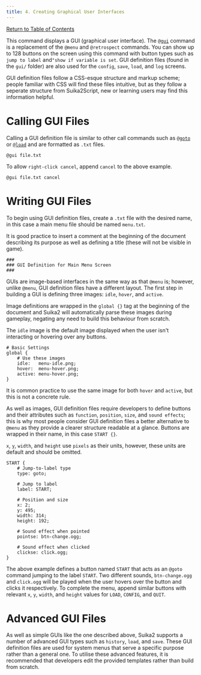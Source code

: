 ```yaml
---
title: 4. Creating Graphical User Interfaces
---
```


[Return to Table of Contents](home)

This command displays a GUI (graphical user interface). The [`@gui`](3.-suika2script-and-commands#showing-a-gui-gui) command is a replacement of the `@menu` and `@retrospect` commands. You can show up to 128 buttons on the screen using this command with button types such as `jump to label` and`"show if variable is set`. GUI definition files (found in the `gui/` folder) are also used for the `config`, `save`, `load`, and `log` screens.

GUI definition files follow a CSS-esque structure and markup scheme; people familiar with CSS will find these files intuitive, but as they follow a seperate structure from Suika2Script, new or learning users may find this information helpful.

# Calling GUI Files
Calling a GUI definition file is similar to other call commands such as [`@goto`](3.suika2script-and-commands#jumping-to-a-label-goto) or [`@load`](3.suika2script-and-commands#jumping-to-a-script-load) and are formatted as `.txt` files.

```
@gui file.txt
```

To allow `right-click cancel`, append `cancel` to the above example.

```
@gui file.txt cancel
```

# Writing GUI Files
To begin using GUI definition files, create a `.txt` file with the desired name, in this case a main menu file should be named `menu.txt`.

It is good practice to insert a comment at the beginning of the document describing its purpose as well as defining a title (these will not be visible in game).

```
###
### GUI Definition for Main Menu Screen
###
```

GUIs are image-based interfaces in the same way as that `@menu` is; however, unlike `@menu`, GUI definition files have a different layout. The first step in building a GUI is defining three images: `idle`, `hover`, and `active`.

Image definitions are wrapped in the `global {}` tag at the beginning of the document and Suika2 will automatically parse these images during gameplay, negating any need to build this behaviour from scratch.

The `idle` image is the default image displayed when the user isn't interacting or hovering over any buttons.

```
# Basic Settings
global {
    # Use these images
    idle:   menu-idle.png;
    hover:  menu-hover.png;
    active: menu-hover.png;
}
```

It is common practice to use the same image for both `hover` and `active`, but this is not a concrete rule.

As well as images, GUI definition files require developers to define buttons and their attributes such as `function`, `position`, `size`, and `sound effects`; this is why most people consider GUI definition files a better alternative to `@menu` as they provide a clearer structure readable at a glance. Buttons are wrapped in their name, in this case `START {}`.

`x`, `y`, `width`, and `height` use `pixels` as their units, however, these units are default and should be omitted.

```
START {
    # Jump-to-label type
    type: goto;

    # Jump to label
    label: START;

    # Position and size
    x: 2;
    y: 495;
    width: 314;
    height: 192;

    # Sound effect when pointed
    pointse: btn-change.ogg;

    # Sound effect when clicked
    clickse: click.ogg;
}
```

The above example defines a button named `START` that acts as an `@goto` command jumping to the label `START`. Two different sounds, `btn-change.ogg` and `click.ogg` will be played when the user hovers over the button and clicks it respectively. To complete the menu, append similar buttons with relevant `x`, `y`, `width`, and `height` values for `LOAD`, `CONFIG`, and `QUIT`.

# Advanced GUI Files

As well as simple GUIs like the one described above, Suika2 supports a number of advanced GUI types such as `history`, `load`, and `save`. These GUI definition files are used for system menus that serve a specific purpose rather than a general one. To utilise these advanced features, it is recommended that developers edit the provided templates rather than build from scratch.

